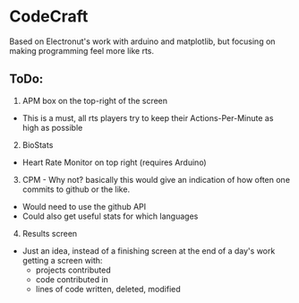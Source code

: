 CodeCraft
=========

Based on Electronut's work with arduino and matplotlib, but focusing on making programming feel more like rts.

ToDo:
-----


1. APM box on the top-right of the screen
  - This is a must, all rts players try to keep their Actions-Per-Minute as high as possible
2. BioStats
  - Heart Rate Monitor on top right (requires Arduino)
3. CPM - Why not? basically this would give an indication of how often one commits to github or the like.
  - Would need to use the github API
  - Could also get useful stats for which languages
4. Results screen
  - Just an idea, instead of a finishing screen at the end of a day's work getting  a screen with:
    - projects contributed
    - code contributed in
    - lines of code written, deleted, modified



